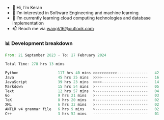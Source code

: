 - 👋 Hi, I’m Keran
- 👀 I’m interested in Software Engineering and machine learning
- 🌱 I’m currently learning cloud computing technologies and database implementation
- 📫 Reach me via wangk16@outlook.com


###  📊 Development breakdown
<!--START_SECTION:waka-->

```rust
From: 21 September 2023 - To: 27 February 2024

Total Time: 278 hrs 13 mins

Python                  117 hrs 40 mins >>>>>>>>>>>--------------   42.13 %
Java                    45 hrs 25 mins  >>>>---------------------   16.26 %
JavaScript              39 hrs 23 mins  >>>>---------------------   14.10 %
Markdown                15 hrs 54 mins  >------------------------   05.69 %
Text                    12 hrs 57 mins  >------------------------   04.64 %
Go                      9 hrs 21 mins   >------------------------   03.35 %
TeX                     8 hrs 20 mins   >------------------------   02.99 %
XML                     6 hrs 32 mins   >------------------------   02.34 %
ANTLR v4 grammar file   6 hrs 9 mins    >------------------------   02.20 %
C++                     3 hrs 52 mins   -------------------------   01.39 %
```

<!--END_SECTION:waka-->

<!---
keran-w/keran-w is a ✨ special ✨ repository because its `README.md` (this file) appears on your GitHub profile.
You can click the Preview link to take a look at your changes.
--->
